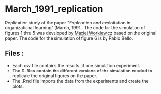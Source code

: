 # March_1991_replication

Replication study of the paper "Exploration and exploitation in organizational learning" (March, 1991). 
The code for the simulation of figures 1 thru 5 was developed by [Maciej Workiewicz](https://github.com/Mac13kW/March_1991_Exploration_and_Exploitation) based on the original paper. The code for the simulation of figure 6 is by Pablo Bello.

## Files :
* Each csv file contains the results of one simulation experiment.
* The R. files contain the different versions of the simulation needed to replicate the original figures on the paper.
* The .Rmd file imports the data from the experiments and create the plots.

